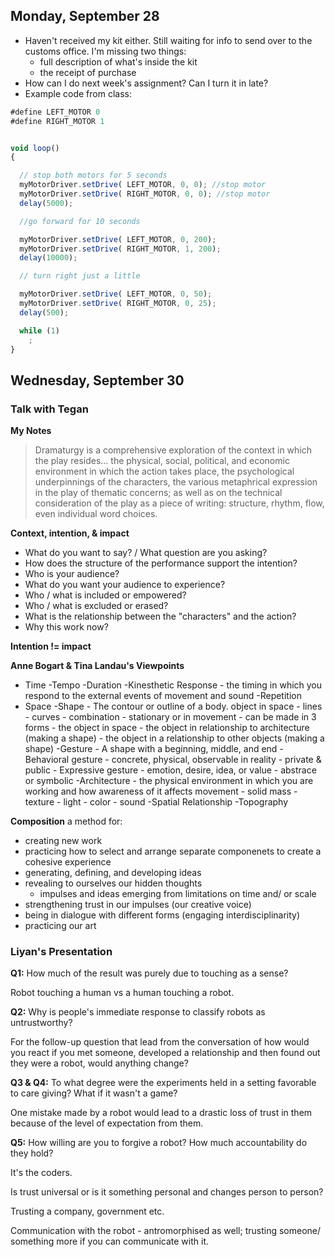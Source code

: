 ## Monday, September 28

- Haven't received my kit either. Still waiting for info to send over to the customs office. I'm missing two things:
    - full description of what's inside the kit
    - the receipt of purchase
- How can I do next week's assignment? Can I turn it in late?
- Example code from class:

```javascript
#define LEFT_MOTOR 0
#define RIGHT_MOTOR 1


void loop()
{

  // stop both motors for 5 seconds
  myMotorDriver.setDrive( LEFT_MOTOR, 0, 0); //stop motor
  myMotorDriver.setDrive( RIGHT_MOTOR, 0, 0); //stop motor
  delay(5000);

  //go forward for 10 seconds

  myMotorDriver.setDrive( LEFT_MOTOR, 0, 200);
  myMotorDriver.setDrive( RIGHT_MOTOR, 1, 200);
  delay(10000);

  // turn right just a little

  myMotorDriver.setDrive( LEFT_MOTOR, 0, 50);
  myMotorDriver.setDrive( RIGHT_MOTOR, 0, 25);
  delay(500);

  while (1)
    ;
}
```

## Wednesday, September 30

### Talk with Tegan

**My Notes**

>Dramaturgy is a comprehensive exploration of the context in which the play resides... the physical, social, political, and economic environment in which the action takes place, the psychological underpinnings of the characters, the various metaphrical expression in the play of thematic concerns; as well as on the technical consideration of the play as a piece of writing: structure, rhythm, flow, even individual word choices.

**Context, intention, & impact**

- What do you want to say? / What question are you asking?
- How does the structure of the performance support the intention?
- Who is your audience?
- What do you want your audience to experience?
- Who / what is included or empowered?
- Who / what is excluded or erased?
- What is the relationship between the "characters" and the action?
- Why this work now?

**Intention != impact**

**Anne Bogart & Tina Landau's Viewpoints**

- Time
    -Tempo
    -Duration
    -Kinesthetic Response
        - the timing in which you respond to the external events of movement and sound
    -Repetition
 - Space
    -Shape
        - The contour or outline of a body. object in space
            - lines
            - curves
            - combination
        - stationary or in movement
        - can be made in 3 forms
            - the object in space
            - the object in relationship to architecture (making a shape)
            - the object in a relationship to other objects (making a shape)
    -Gesture
        - A shape with a beginning, middle, and end
            - Behavioral gesture
                - concrete, physical, observable in reality
                - private & public
            - Expressive gesture
                - emotion, desire, idea, or value
                - abstrace or symbolic
    -Architecture
        - the physical environment in which you are working and how awareness of it affects movement
            - solid mass
            - texture
            - light
            - color
            - sound
    -Spatial Relationship
    -Topography

**Composition** a method for:
- creating new work
- practicing how to select and arrange separate componenets to create a cohesive experience
- generating, defining, and developing ideas
- revealing to ourselves our hidden thoughts
    - impulses and ideas emerging from limitations on time and/ or scale
- strengthening trust in our impulses (our creative voice)
- being in dialogue with different forms (engaging interdisciplinarity)
- practicing our art

### Liyan's Presentation


**Q1:** How much of the result was purely due to touching as a sense?

Robot touching a human vs a human touching a robot.

**Q2:** Why is people's immediate response to classify robots as untrustworthy?

For the follow-up question that lead from the conversation of how would you react if you met someone, developed a relationship and then found out they were a robot, would anything change?

**Q3 & Q4:** To what degree were the experiments held in a setting favorable to care giving? What if it wasn't a game?

One mistake made by a robot would lead to a drastic loss of trust in them because of the level of expectation from them.

**Q5:** How willing are you to forgive a robot? How much accountability do they hold?

It's the coders.

Is trust universal or is it something personal and changes person to person?

Trusting a company, government etc.

Communication with the robot - antromorphised as well; trusting someone/ something more if you can communicate with it.




